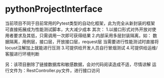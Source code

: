 # pythonProjectInterface
当前项目不同于目前常用的Pytest类型的自动化框架，此为完全从新封装的框架
可直接拓展成为性能测试脚本，大大减少成本
其次：
1.以接口形式对外开放对使用者要求及其低，只需调用一次即可获得结果
2.内部采用多层封装隔离，如：
数据隔离，用例层，接口层，开放接口层，request层
当需要进行性能测试时直接将locust注解加上就能进行压测
3.可提供给开发人员自行冒烟测试
4.可提供给运维/客服进行环境判断

另：该项目删除了链接数据库和敏感数据，会对代码阅读造成不适，尽情谅解
运行文件为：RestController.py文件，进行接口访问
